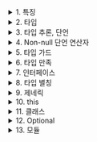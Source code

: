<details>
<summary>1. 특징</summary>
<div markdown="1">

## 1. 특징

- 자바스크립트에 타입을 부여한 언어
- 컴파일 언어
- 객체 지향 프로그래밍 지원
  
</div>
</details>

<details>
<summary>2. 타입</summary>
<div markdown="1">

## 2. 타입

- ‘: TYPE’ 형태로 타입 선언

```tsx
let num: number // number
let str: string // string
let b: boolean // boolean
```

- 배열

```tsx
// 문자만
let s: string[] = ['apple', 'banana']
let s: Array<string> = ['apple', 'banana']

// 숫자만
let n: number[] = [1, 2, 3]
let n: Array<number> = [1, 2, 3]

// 문자, 숫자 둘 다
let arr: (string | number)[] = ['apple', 1, 2, 'banana']
let arr: Array<string | number> = ['apple', 1, 2, 'banana']

// 배열을 가짐
let arr: unknown[] = [1, {}, [], 'str', false]
```

- 인터페이스, 커스텀 타입

```tsx
interface User {
	name: string,
	age: number,
	b: boolean
}

let user: User[] = [
	{
		name: 'Kim'
		age: 5
		b: true
	},
	{
		name: 'Lee'
		age: 6
		b: false
	},
	{
		name: 'Park'
		age: 7
		b: true
	}
]
```

- Tuple
    - 고정된 길이 배열로 표현

```tsx
// Variables
let id: number = 1234
let name: string = 'Kim'
let valid: boolean = true

// Tuple
let user: [number, string, boolean] = [1234, 'Kim', true]
console.log(user[0]) // 1234
console.log(user[1]) // 'Kim'
console.log(user[2]) // true
```

- Enum

```tsx
enum Week {
	Sun = 0,
	Mon = 1,
	Tue = 2,
	Wed = 3,
	Thu = 4,
	Fri = 5,
	Sat = 6
}

console.log(Week.Mon); // 1
```

- Any
    - 모든 타입

```tsx
let any: any = 123
any = 'a'
any = {}
any = null

const l: any[] = [1, true, 'a']
```

- Unknown
    - 알 수 없는 타입

```tsx
let a: any = 123
let b: unknown = 123

let v1: boolean = a // 어디든 할당 가능
let v2: number = b // any 타입을 제외한 다른 타입에 할당 가능
let v3: any = b // OK
let v4: number = b as number **// 타입을 단언하면 할당할 수 있습니다.**
```

- Object

```tsx
let obj: object = {}
let arr: object = []
let func: object = function () {}
let n: object = null
let date: object = new Date()
```

- Null, Undefined
    - 각 타입에 할당 가능, 서로의 타입에도 할당 가능

```tsx
let und: undefined = null
let n: null = undefined

let voi: void = null
let voi: void = undefined
```

- Void

```tsx
function hello(msg: string): void {
	console.log(`Hello ${msg}`)
}

const hi: void = hello('world') // Hello world
console.log(hi) // undefined
```

- Never
    - 절대 발생하지 않을 값, 어떠한 타입도 적용 불가

```tsx
function error(msg: string): never {
	throw new Error(msg)
}

const never: [] = []
never.push(3) // Error - TS2345: Argument of type '3' is not assignable to parameter of type 'never'.
```

- Union
    - 2개 이상의 타입 허용

```tsx
let union: (string | number)
union = 'str'
union = 1
```

- Intersection
    - &를 사용하여 2개 이상의 타입을 조합

```tsx
interface User {
	name: string
	age: number
}

interface B {
	b: boolean
}

const kim: User = {
	name: 'Kim'
	age: 5
}

const lee: User & B = {
	name: 'Lee'
	age: 6
	b: true
}
```

- Function

```tsx
function add(a: number, b: number): number {
	return a + b
}

// 화살표 함수 1
let func: (a: number, b: number) => number 
func = function (x, y) {
	return x + y
}

// 화살표 함수 2
let func: () => void
func = function () {
	console.log('hi')
}

// 비동기 함수 (제네릭으로 반환 타입 지정)
type Movie = {
	title: string
	poster: string
}
async function getMovie(title: string): Promise<Movie[]> {
	const res = fetch(`https://gettitles.movie/${title}`)
	return await res.json()
}
```
  
</div>
</details>

<details>
<summary>3. 타입 추론, 단언</summary>
<div markdown="1">

## 3. 타입 추론, 단언

- 명시적으로 타입 선언이 되어있지 않은 경우, 타입 추론

```tsx
let num = 1
num = 'str' // error
```

- 추론하지 않도록 지시하는 것, 타입 단언

```tsx
function func(val: string | number, isNumber: boolean) {
	if (isNumber) {
		// 1. 변수 as 타입
		(val as number).toFixed(2)
		
		// 2. <타입>변수
		// (<number>val).toFixed(2)
	}
}
```
  
</div>
</details>

<details>
<summary>4. Non-null 단언 연산자</summary>
<div markdown="1">

## 4. Non-null 단언 연산자

```tsx
function func(x: number | null | undefined) {
	return x!.toFixed(2) // x가 null, undefined가 아니다
}
```
  
</div>
</details>

<details>
<summary>5. 타입 가드</summary>
<div markdown="1">

## 5. 타입 가드

```tsx
function func(val: string | number, isNumber: boolean) {
	if (isNumber) {
		(val as number).toFixed(1)
		isNaN(val as number)
	} else {
		(val as string).split('')
	}
}

// typeof
function func(val: string | number) {
	if (typeof val === 'number') {
		val.toFixed(1)
		isNaN(cal)
	} else {
		val.split('')
	}
}

// in
function func(val: any) {
	if ('toFixed' in val) {
		val.toFixed(1)
		isNaN(val)
	} else if ('split' in val) {
		val.split('')
	}
}

//instanceof
class Cat {
	meow() {}
}
class Dog {
	woof() {}
}
function sounds(ani: Cat | Dog) {
	if (ani instanceof Cat) {
		ani.meow()
	} else {
		ani.woof()
	}
}
```
  
</div>
</details>

<details>
<summary>6. 타입 만족</summary>
<div markdown="1">

## 6. 타입 만족

- satisfies : 타입이 만족하는지 확인

```tsx
interface User {
	name: string
	age: number
}

// satisfies
const userA = {
	name: 'Kim'
} satisfies User // error

const userB = {
	name: 'Kim'
} as User // 타입 단언으로 안전하지 않지만 에러 발생 X
```

</div>
</details>

<details>
<summary>7. 인터페이스</summary>
<div markdown="1">

## 7. 인터페이스

- 여러 객체를 정의하는 구조

```tsx
interface User {
	name: string,
	age: number,
	isAdult: boolean
	
interface User {
	name: string,
	age: number,
	isAdult?: boolean // 필수가 아닌 속성

interface User {
	readonly name: string, // 읽기 전용
	age: number,
	isAdult: boolean
```

- 함수 타입

```tsx
interface User {
	name: string
}

interface GetUser {
	(name: string): User
}

const getUser: GetUser = function (n) {
	return user
}
getUser('Kim')
```

- 클래스 타입

```tsx
interface IUser {
 name: string
 getName(): string
}

class User implements IUser {
	constructor(public name: string) {}
	getName() {
		return this.name
	}
}

const kim = new User('Kim')
kim.getName() // Kim
```

- 인덱싱 가능 타입

```tsx
interface Item {
	[intemInd: number]: string | boolean | number[]
}
let item: Item = ['Hi', false, [1, 2, 3]]
console.log(item[0]) // Hi
console.log(item[1]) // false
console.log(item[2]) // [1, 2, 3]
```

- keyof
    - 유니온 타입으로 적용

```tsx
interface Countries {
	KR: '대한민국'
	US: '미국'
	CP: '중국'
}
let country: keyof Countries // 'KR' | 'US' | 'CP'
country = 'KR'

interface Countries {
	KR: '대한민국'
	US: '미국'
	CP: '중국'
}
let country: Countries[keyof Countries] // Countries['KR' | 'US' | 'CP']
country = '대한민국'
```

- 인터페이스 확장

```tsx
interface Animal {
	name: string
}
interface Cat extends Animal {
	meow(): string
}
class Cat implements Cat { // Error - TS2420: Class 'Cat' incorrectly implements interface 'ICat'. Property 'name' is missing in type 'Cat' but required in type 'ICat'.
	meow() {
		return 'Meow'
	}
}
```

</div>
</details>

<details>
<summary>8. 타입 별칭</summary>
<div markdown="1">

## 8. 타입 별칭

- type 키워드를 사용해  새로운 타입 조합을 만들 수 있음

```tsx
type Str = string;
type SNum = string | number;

let name: Str = "Kim";
let num: SNum = "a1"
num = 1
```

</div>
</details>

<details>
<summary>9. 제네릭</summary>
<div markdown="1">

## 9. 제네릭

- 사용 시점에 타입을 선언

```tsx
function toArray<T>(a: T, b:T): T[] {
	return [a, b]
}

toArray<number>(1, 2)
toArray<string>('1', '2')
toArray<string | number>(1, '2')
```

- 조건부 타입

```tsx
type U = string | number | boolean

// type 식별자 = 타입 구현
type MyType<T> = T extends U ? string : never

// interface 식별자 { 타입 구현 }
interface User<T> {
	name: string
	age: T extends U ? number : never
}
```

</div>
</details>

<details>
<summary>10. this</summary>
<div markdown="1">

## 10. this

```tsx
const obj = {
	a: 'Hi',
	b: function () {
		console.log(this.a) // obj.a
		
		function b() {
			console.log(this.a) // global.a
		}
	}
}
```

- bind 메소드
    - this를 직접 연결해 주는 방법

```tsx
obj.b() // Hi

const b = obj.b.bind(obj)
b() // Hi

function f(cb: any) {
	cb()
}
f(obj.b.bind(obj)) // Hi

setTimeout(obj.b.bind(obj), 100) // Hi
```

- 화살표 합수
    - 콘텍스트를 유지하며 메소드 호출

```tsx
obj.b() // Hi

const b = () => obj.b()
b() // Hi

function f(cb: any) {
	cb()
}

f(() => obj.b()) // Hi

setTimeout(() => obj.b(), 100) // Hi
```

- 명시적 this

```tsx
interface Cat {
	name: string
}

const cat: Cat = {
	name: 'Kim'
}

function f(this: Cat, greeting: string) {
	console.log(`${greeting} ${this.name}`) // ok
}
f.call(cat, 'Hi') // Hi Kim
```

- 오버로드

```tsx
function add(a: string, b: string): string
function add(a: number, b: number): number
function add(a: any, b: any): any {
	return a + b
}

add('hello ', 'world')
add(1, 2)
add('hello ', 2)
```

</div>
</details>

<details>
<summary>11. 클래스</summary>
<div markdown="1">

## 11. 클래스

```tsx
class Animal {
  public name: string
  constructor(name: string) {
    this.name = name
  }
}
class Cat extends Animal {
  getName(): string {
    return `Cat name is ${this.name}.`
  }
}
let cat = new Cat('Lucy')
console.log(cat.getName()) // Cat name is Lucy.

cat.name = 'Tiger'
console.log(cat.getName()) // Cat name is Tiger.
```

- 추상 클래스

```tsx
abstract class Animal {
  abstract name: string
  abstract getName(): string

  protected constructor(public legs: string) {}
  getLegs() {
    return this.legs
  }
}
```

</div>
</details>

<details>
<summary>12. Optional</summary>
<div markdown="1">

## 12. Optional

- 매개 변수

```tsx
function add(x: number, y?: number): number {
	return x + (y || 0)
}
const sum = add(2)
console.log(sum)
```

- 속성, 매소드

```tsx
interface User {
	name: string
	age: number
	isAdult?: boolean
}

let user: User = {
	name: 'Kim',
	age: 123
}
```

</div>
</details>

<details>
<summary>13. 모듈</summary>
<div markdown="1">

## 13. 모듈

```tsx
// 내보내기
// myType.ts
export interface User {
	name: string
	age: number
}

export type MyType = string | number

// 가져오기
import type { User, MyType } from './myType'

const user: User = {
	name: 'Kim'
	age: 12
}
```

</div>
</details>
